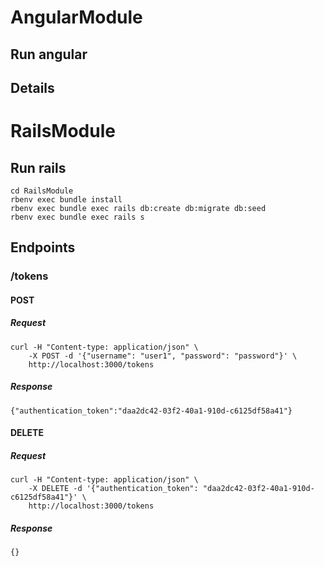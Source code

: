 # AngularModule
## Run angular
## Details

# RailsModule
## Run rails
```
cd RailsModule
rbenv exec bundle install
rbenv exec bundle exec rails db:create db:migrate db:seed
rbenv exec bundle exec rails s
```

## Endpoints
### /tokens
#### POST
##### Request
```
curl -H "Content-type: application/json" \
    -X POST -d '{"username": "user1", "password": "password"}' \
    http://localhost:3000/tokens
```

##### Response
```
{"authentication_token":"daa2dc42-03f2-40a1-910d-c6125df58a41"}
```

#### DELETE
##### Request
```
curl -H "Content-type: application/json" \
    -X DELETE -d '{"authentication_token": "daa2dc42-03f2-40a1-910d-c6125df58a41"}' \
    http://localhost:3000/tokens
```

##### Response
```
{}
```
